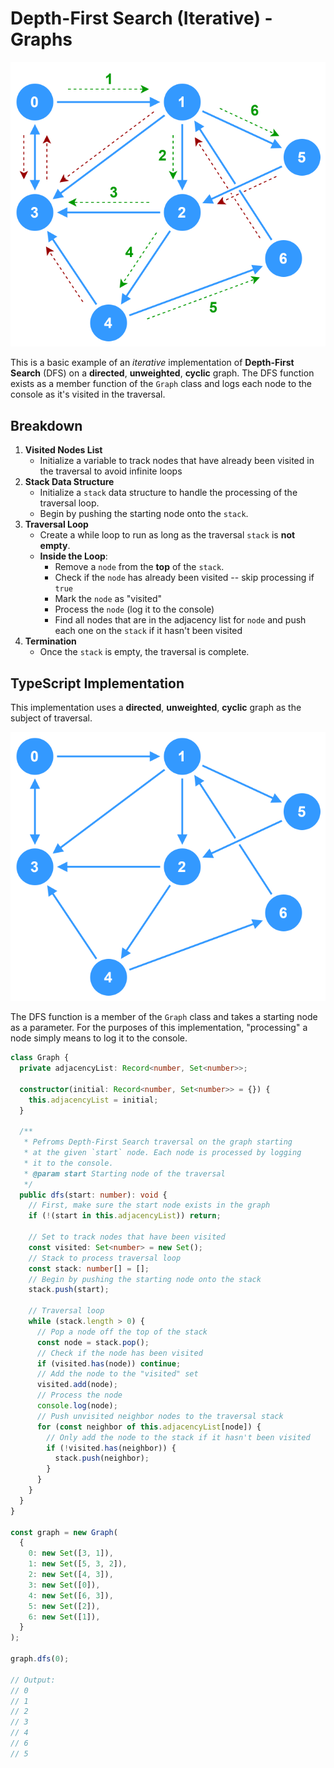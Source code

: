 # Depth-First Search (Iterative) - Graphs

![dfs-recursive-graph.svg](../_images/dfs-recursive-graph.svg)

This is a basic example of an _iterative_ implementation of **Depth-First Search** (DFS) on a **directed**, **unweighted**, **cyclic** graph. The DFS function exists as a member function of the `Graph` class and logs each node to the console as it's visited in the traversal.

## Breakdown

1. **Visited Nodes List**
    - Initialize a variable to track nodes that have already been visited in the traversal to avoid infinite loops
2. **Stack Data Structure**
    - Initialize a `stack` data structure to handle the processing of the traversal loop.
    - Begin by pushing the starting node onto the `stack`.
3. **Traversal Loop**
    - Create a while loop to run as long as the traversal `stack` is **not empty**.
    - **Inside the Loop**:
      - Remove a `node` from the **top** of the `stack`.
      - Check if the `node` has already been visited -- skip processing if `true`
      - Mark the `node` as "visited"
      - Process the `node` (log it to the console)
      - Find all nodes that are in the adjacency list for `node` and push each one on the `stack` if it hasn't been visited
4. **Termination**
    - Once the `stack` is empty, the traversal is complete.

## TypeScript Implementation

This implementation uses a **directed**, **unweighted**, **cyclic** graph as the subject of traversal.

![graph-for-traversals.svg](../_images/graph-for-traversals.svg)

The DFS function is a member of the `Graph` class and takes a starting node as a parameter. For the purposes of this implementation, "processing" a node simply means to log it to the console.

```ts
class Graph {
  private adjacencyList: Record<number, Set<number>>;

  constructor(initial: Record<number, Set<number>> = {}) {
    this.adjacencyList = initial;
  }

  /**
   * Pefroms Depth-First Search traversal on the graph starting 
   * at the given `start` node. Each node is processed by logging 
   * it to the console.
   * @param start Starting node of the traversal
   */
  public dfs(start: number): void {
    // First, make sure the start node exists in the graph
    if (!(start in this.adjacencyList)) return;

    // Set to track nodes that have been visited
    const visited: Set<number> = new Set();
    // Stack to process traversal loop
    const stack: number[] = [];
    // Begin by pushing the starting node onto the stack
    stack.push(start);

    // Traversal loop
    while (stack.length > 0) {
      // Pop a node off the top of the stack
      const node = stack.pop();
      // Check if the node has been visited
      if (visited.has(node)) continue;
      // Add the node to the "visited" set
      visited.add(node);
      // Process the node
      console.log(node);
      // Push unvisited neighbor nodes to the traversal stack
      for (const neighbor of this.adjacencyList[node]) {
        // Only add the node to the stack if it hasn't been visited
        if (!visited.has(neighbor)) {
          stack.push(neighbor);
        }
      }
    }
  }
}

const graph = new Graph(
  {
    0: new Set([3, 1]),
    1: new Set([5, 3, 2]),
    2: new Set([4, 3]),
    3: new Set([0]),
    4: new Set([6, 3]),
    5: new Set([2]),
    6: new Set([1]),
  }
);

graph.dfs(0);

// Output:
// 0
// 1
// 2
// 3
// 4
// 6
// 5
```